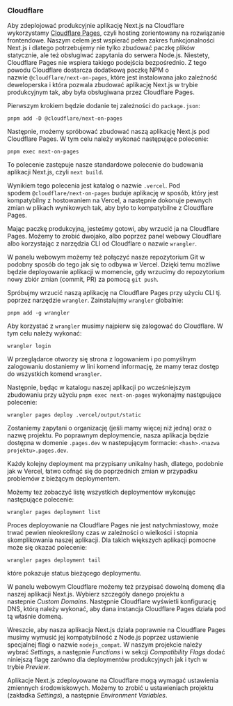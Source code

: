 
### Cloudflare

Aby zdeplojować produkcyjnie aplikację Next.js na Cloudflare wykorzystamy [Cloudflare Pages](https://pages.cloudflare.com/), czyli hosting zorientowany na rozwiązanie frontendowe. Naszym celem jest wspierać pełen zakres funkcjonalności Next.js i dlatego potrzebujemy nie tylko zbudować paczkę plików statycznie, ale też obsługiwać zapytania do serwera Node.js. Niestety, Cloudflare Pages nie wspiera takiego podejścia bezpośrednio. Z tego powodu Cloudflare dostarcza dodatkową paczkę NPM o nazwie `@cloudflare/next-on-pages`, które jest instalowana jako zależność deweloperska i która pozwala zbudować aplikację Next.js w trybie produkcyjnym tak, aby była obsługiwana przez Cloudflare Pages.

Pierwszym krokiem będzie dodanie tej zależności do `package.json`:

```
pnpm add -D @cloudflare/next-on-pages
```

Następnie, możemy spróbować zbudować naszą aplikację Next.js pod Cloudflare Pages. W tym celu należy wykonać następujące polecenie:

```
pnpm exec next-on-pages
```

To polecenie zastępuje nasze standardowe polecenie do budowania aplikacji Next.js, czyli `next build`.

Wynikiem tego polecenia jest katalog o nazwie `.vercel`. Pod spodem `@cloudflare/next-on-pages` buduje aplikację w sposób, który jest kompatybilny z hostowaniem na Vercel, a następnie dokonuje pewnych zmian w plikach wynikowych tak, aby było to kompatybilne z Cloudflare Pages.

Mając paczkę produkcyjną, jesteśmy gotowi, aby wrzucić ja na Cloudflare Pages. Możemy to zrobić dwojako, albo poprzez panel webowy Cloudflare albo korzystając z narzędzia CLI od Cloudflare o nazwie `wrangler`.

W panelu webowym możemy też połączyć nasze repozytorium Git w podobny sposób do tego jak się to odbywa w Vercel. Dzięki temu możliwe będzie deployowanie aplikacji w momencie, gdy wrzucimy do repozytorium nowy zbiór zmian (commit, PR) za pomocą `git push`.

Spróbujmy wrzucić naszą aplikację na Cloudflare Pages przy użyciu CLI tj. poprzez narzędzie `wrangler`. Zainstalujmy `wrangler` globalnie:

```
pnpm add -g wrangler
```

Aby korzystać z `wrangler` musimy najpierw się zalogować do Cloudflare. W tym celu należy wykonać:

```
wrangler login
```

W przeglądarce otworzy się strona z logowaniem i po pomyślnym zalogowaniu dostaniemy w lini komend informację, że mamy teraz dostęp do wszystkich komend `wrangler`.

Następnie, będąc w katalogu naszej aplikacji po wcześniejszym zbudowaniu przy użyciu `pnpm exec next-on-pages` wykonajmy następujące polecenie:

```
wrangler pages deploy .vercel/output/static
```

Zostaniemy zapytani o organizację (jeśli mamy więcej niż jedną) oraz o nazwę projektu. Po poprawnym deploymencie, nasza aplikacja będzie dostępna w domenie `.pages.dev` w nastepującym formacie: `<hash>.<nazwa projektu>.pages.dev`.

Każdy kolejny deployment ma przypisany unikalny hash, dlatego, podobnie jak w Vercel, łatwo cofnąć się do poprzednich zmian w przypadku problemów z bieżącym deploymentem.

Możemy tez zobaczyć listę wszystkich deploymentów wykonując następujące polecenie:

```
wrangler pages deployment list
```

Proces deployowanie na Cloudflare Pages nie jest natychmiastowy, może trwać pewien nieokreślony czas w zależności o wielkości i stopnia skomplikowania naszej aplikacji. Dla takich większych aplikacji pomocne może się okazać polecenie:

```
wrangler pages deployment tail
```

które pokazuje status bieżącego deploymentu.

W panelu webowym Cloudflare możemy też przypisać dowolną domenę dla naszej aplikacji Next.js. Wybierz szczegóły danego projektu a nastepnie _Custom Domains_. Następnie Cloudflare wyświetli konfigurację DNS, którą należy wykonać, aby dana instancja Cloudflare Pages działa pod tą właśnie domeną.

Wreszcie, aby nasza aplikacja Next.js działa poprawnie na Cloudflare Pages musimy wymusić jej kompatybilność z Node.js poprzez ustawienie specjalnej flagi o nazwie `nodejs_compat`. W naszym projekcie należy wybrać _Settings_, a następnie _Functions_ i w sekcji _Compatibility Flags_ dodać niniejszą flagę zarówno dla deploymentów produkcyjnych jak i tych w trybie _Preview_.

Aplikacje Next.js zdeployowane na Cloudflare mogą wymagać ustawienia zmiennych środowiskowych. Możemy to zrobić u ustawieniach projektu (zakładka _Settings_), a następnie _Environment Variables_.


























